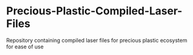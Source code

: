 # Precious-Plastic-Compiled-Laser-Files
Repository containing compiled laser files for precious plastic ecosystem for ease of use
